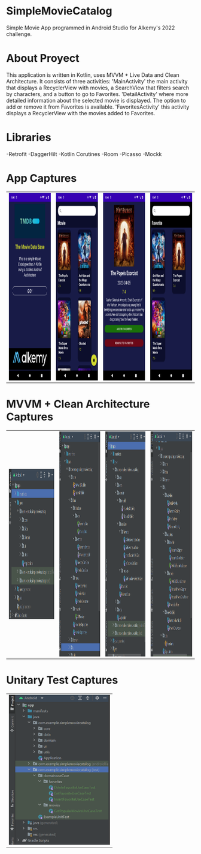 # SimpleMovieCatalog
Simple Movie App programmed in Android Studio for Alkemy's 2022 challenge.

# About Proyect
This application is written in Kotlin, uses MVVM + Live Data and Clean Architecture. 
It consists of three activities:
'MainActivity' the main activity that displays a RecyclerView with movies, a SearchView that filters search by characters, and a button to go to Favorites.
'DetailActivity' where more detailed information about the selected movie is displayed. The option to add or remove it from Favorites is available.
'FavoritesActivity' this activity displays a RecyclerView with the movies added to Favorites.

# Libraries
-Retrofit
-DaggerHilt
-Kotlin Corutines
-Room
-Picasso
-Mockk

# App Captures

<table>
  <tr>
    <td>
    <img src="https://github.com/MarcosConforti/SimpleMovieCatalog/blob/master/app/src/main/res/drawable/welcomeactivity.png" alt="Welcome"  height="500">
    </td>
    <td>
    <img src="https://github.com/MarcosConforti/SimpleMovieCatalog/blob/master/app/src/main/res/drawable/mainactivity.png" alt="Movies Main"  height="500">
    </td>
    <td>
     <img src="https://github.com/MarcosConforti/SimpleMovieCatalog/blob/master/app/src/main/res/drawable/detailactivity.png" alt="Movies Detail"  height="500">
    </td>
    <td>
     <img src="https://github.com/MarcosConforti/SimpleMovieCatalog/blob/master/app/src/main/res/drawable/favoriteactivity.png" alt="Favorite Movies"  height="500">
    </td>
  </tr>
</table>

# MVVM + Clean Architecture Captures

<table>
  <tr>
    <td>
    <img src="https://github.com/MarcosConforti/SimpleMovieCatalog/blob/master/app/src/main/res/drawable/mvvmcleanarchitecture.png" alt="MVVM CA"  height="400">
    </td>
    <td>
    <img src="https://github.com/MarcosConforti/SimpleMovieCatalog/blob/master/app/src/main/res/drawable/data.png" alt="Data"  height="600">
    </td>
    <td>
     <img src="https://github.com/MarcosConforti/SimpleMovieCatalog/blob/master/app/src/main/res/drawable/domain.png" alt="Domain"  height="600">
    </td>
    <td>
     <img src="https://github.com/MarcosConforti/SimpleMovieCatalog/blob/master/app/src/main/res/drawable/ui.png" alt="UI"  height="600">
    </td> 
  </tr>
</table>

# Unitary Test Captures

<table>
  <tr>
    <td>
    <img src="https://github.com/MarcosConforti/SimpleMovieCatalog/blob/master/app/src/main/res/drawable/unitarytest.png" alt="UT"  height="400">
    </td>
  </tr>
</table>

